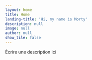 ```yaml
---
layout: home
title: Home
landing-title: 'Hi, my name is Morty'
description: null
image: null
author: null
show_tile: false
---
```


Écrire une description ici
